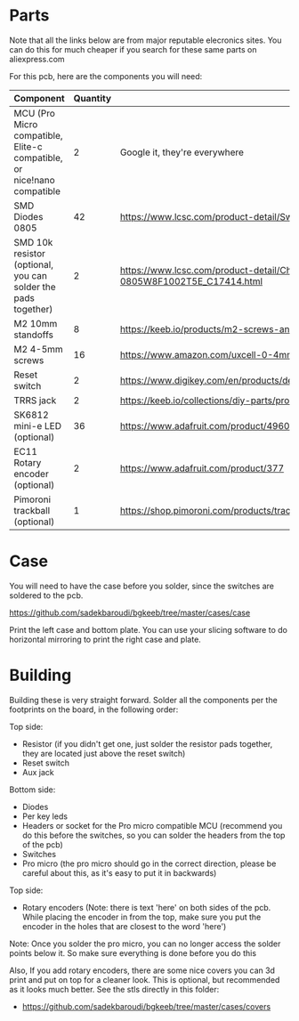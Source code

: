 # Parts

Note that all the links below are from major reputable elecronics sites. You can do this for much cheaper if you search for these same parts on aliexpress.com

For this pcb, here are the components you will need:

| Component   | Quantity    | Link |
| ----------- | ----------- | ------------ |
| MCU (Pro Micro compatible, Elite-c compatible, or nice!nano compatible     | 2       | Google it, they're everywhere |
| SMD Diodes 0805   | 42       | https://www.lcsc.com/product-detail/Switching-Diode_TWGMC-1N4148W_C727110.html |
| SMD 10k resistor (optional, you can solder the pads together)   | 2       | https://www.lcsc.com/product-detail/Chip-Resistor-Surface-Mount_UNI-ROYAL-Uniroyal-Elec-0805W8F1002T5E_C17414.html |
| M2 10mm standoffs | 8 | https://keeb.io/products/m2-screws-and-standoffs?variant=47432051590 |
| M2 4-5mm screws | 16 | https://www.amazon.com/uxcell-0-4mm-Stainless-Socket-DIN912/dp/B01M5DVE9R |
| Reset switch | 2 | https://www.digikey.com/en/products/detail/c&k/PTS526%2520SM15%2520SMTR2%2520LFS/10056633 |
| TRRS jack | 2 | https://keeb.io/collections/diy-parts/products/trrs-jack-3-5mm |
| SK6812 mini-e LED (optional)   | 36       | https://www.adafruit.com/product/4960 |
| EC11 Rotary encoder (optional)   | 2       | https://www.adafruit.com/product/377 |
| Pimoroni trackball (optional) | 1 | https://shop.pimoroni.com/products/trackball-breakout |

# Case

You will need to have the case before you solder, since the switches are soldered to the pcb.

https://github.com/sadekbaroudi/bgkeeb/tree/master/cases/case

Print the left case and bottom plate. You can use your slicing software to do horizontal mirroring to print the right case and plate.

# Building

Building these is very straight forward. Solder all the components per the footprints on the board, in the following order:

Top side:
* Resistor (if you didn't get one, just solder the resistor pads together, they are located just above the reset switch)
* Reset switch
* Aux jack

Bottom side:
* Diodes
* Per key leds
* Headers or socket for the Pro micro compatible MCU (recommend you do this before the switches, so you can solder the headers from the top of the pcb)
* Switches
* Pro micro (the pro micro should go in the correct direction, please be careful about this, as it's easy to put it in backwards)

Top side:
* Rotary encoders (Note: there is text 'here' on both sides of the pcb. While placing the encoder in from the top, make sure you put the encoder in the holes that are closest to the word 'here')

Note: Once you solder the pro micro, you can no longer access the solder points below it. So make sure everything is done before you do this

Also, If you add rotary encoders, there are some nice covers you can 3d print and put on top for a cleaner look. This is optional, but recommended as it looks much better. See the stls directly in this folder:
* https://github.com/sadekbaroudi/bgkeeb/tree/master/cases/covers


